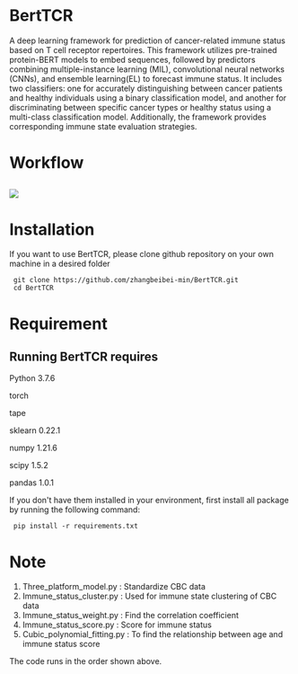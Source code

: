 # BertTCR
A deep learning framework for prediction of cancer-related immune status based on T cell receptor repertoires. This framework utilizes pre-trained protein-BERT models to embed sequences, followed by predictors combining multiple-instance learning (MIL), convolutional neural networks (CNNs), and ensemble learning(EL) to forecast immune status. It includes two classifiers: one for accurately distinguishing between cancer patients and healthy individuals using a binary classification model, and another for discriminating between specific cancer types or healthy status using a multi-class classification model. Additionally, the framework provides corresponding immune state evaluation strategies.

# Workflow
## ![ ](https://github.com/zhangbeibei-min/BertTCR/tree/main/Workflow)


# Installation

If you want to use BertTCR, please clone github repository on your own machine in a desired folder
```
 git clone https://github.com/zhangbeibei-min/BertTCR.git
 cd BertTCR
```
#  Requirement
## Running BertTCR requires

Python 3.7.6

torch   

tape

sklearn 0.22.1

numpy 1.21.6

scipy 1.5.2

pandas 1.0.1

If you don't have them installed in your environment, first install all package by running the following command:
```
 pip install -r requirements.txt
```

#  Note
1. Three_platform_model.py  : Standardize CBC data
2. Immune_status_cluster.py : Used for immune state clustering of CBC data
3. Immune_status_weight.py : Find the correlation coefficient
4. Immune_status_score.py : Score for immune status
5. Cubic_polynomial_fitting.py : To find the relationship between age and immune status score

The code runs in the order shown above.